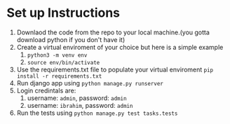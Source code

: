 # Set up Instructions
1. Downlaod the code from the repo to your local machine.(you gotta download python if you don't have it)
2. Create a virtual enviroment of your choice but here is a simple example
    1. `python3 -m venv env`
    2. `source env/bin/activate`
3. Use the requirements.txt file to populate your virtual enviroment `pip install -r requirements.txt`
4. Run django app using `python manage.py runserver`
5. Login credintals are: 
    1. username: `admin`, password: `admin`
    2. username: `ibrahim`, password: `admin`
6. Run the tests using `python manage.py test tasks.tests`
